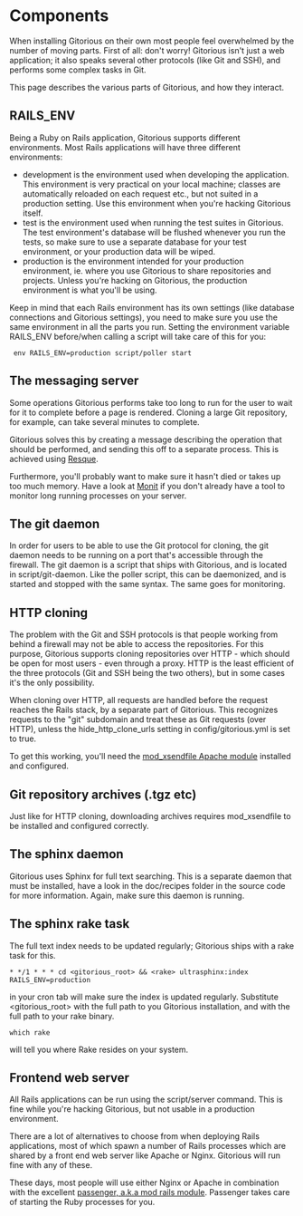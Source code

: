 Components
==========

When installing Gitorious on their own most people feel overwhelmed by the number of moving parts. First of all: don't worry! Gitorious isn't just a web application; it also speaks several other protocols (like Git and SSH), and performs some complex tasks in Git. 

This page describes the various parts of Gitorious, and how they interact.

RAILS_ENV
---------

Being a Ruby on Rails application, Gitorious supports different environments. Most Rails applications will have three different environments:

* development is the environment used when developing the application. This environment is very practical on your local machine; classes are automatically reloaded on each request etc., but not suited in a production setting. Use this environment when you're hacking Gitorious itself.
* test is the environment used when running the test suites in Gitorious. The test environment's database will be flushed whenever you run the tests, so make sure to use a separate database for your test environment, or your production data will be wiped. 
* production is the environment intended for your production environment, ie. where you use Gitorious to share repositories and projects. Unless you're hacking on Gitorious, the production environment is what you'll be using.

Keep in mind that each Rails environment has its own settings (like database connections and Gitorious settings), you need to make sure you use the same environment in all the parts you run. Setting the environment variable RAILS_ENV before/when calling a script will take care of this for you:

     env RAILS_ENV=production script/poller start


The messaging server
--------------------

Some operations Gitorious performs take too long to run for the user to wait for it to complete before a page is rendered. Cloning a large Git repository, for example, can take several minutes to complete. 

Gitorious solves this by creating a message describing the operation that should be performed, and sending this off to a separate process. This is achieved using [Resque](https://github.com/resque/resque).

Furthermore, you'll probably want to make sure it hasn't died or takes up too much memory. Have a look at [Monit](http://mmonit.com/monit/) if you don't already have a tool to monitor long running processes on your server. 


The git daemon
--------------

In order for users to be able to use the Git protocol for cloning, the git daemon needs to be running on a port that's accessible through the firewall. The git daemon is a script that ships with Gitorious, and is located in script/git-daemon. Like the poller script, this can be daemonized, and is started and stopped with the same syntax. The same goes for monitoring.

HTTP cloning
------------

The problem with the Git and SSH protocols is that people working from behind a firewall may not be able to access the repositories. For this purpose, Gitorious supports cloning repositories over HTTP - which should be open for most users - even through a proxy. HTTP is the least efficient of the three protocols (Git and SSH being the two others), but in some cases it's the only possibility.

When cloning over HTTP, all requests are handled before the request reaches the Rails stack, by a separate part of Gitorious. This recognizes requests to the "git" subdomain and treat these as Git requests (over HTTP), unless the hide_http_clone_urls setting in config/gitorious.yml is set to true.

To get this working, you'll need the [mod_xsendfile Apache module](http://tn123.ath.cx/mod_xsendfile/) installed and configured.

Git repository archives (.tgz etc)
------------

Just like for HTTP cloning, downloading archives requires mod_xsendfile to be installed and configured correctly.

The sphinx daemon
-----------------

Gitorious uses Sphinx for full text searching. This is a separate daemon that must be installed, have a look in the doc/recipes folder in the source code for more information. Again, make sure this daemon is running.

The sphinx rake task
--------------------

The full text index needs to be updated regularly; Gitorious ships with a rake task for this. 


    * */1 * * * cd <gitorious_root> && <rake> ultrasphinx:index RAILS_ENV=production


in your cron tab will make sure the index is updated regularly. Substitute <gitorious_root> with the full path to you Gitorious installation, and <rake> with the full path to your rake binary.


    which rake


will tell you where Rake resides on your system. 

Frontend web server
-------------------

All Rails applications can be run using the script/server command. This is fine while you're hacking Gitorious, but not usable in a production environment. 


There are a lot of alternatives to choose from when deploying Rails applications, most of which spawn a number of Rails processes which are shared by a front end web server like Apache or Nginx. Gitorious will run fine with any of these.


These days, most people will use either Nginx or Apache in combination with the excellent [passenger, a.k.a mod rails module](http://modrails.com/). Passenger takes care of starting the Ruby processes for you.

